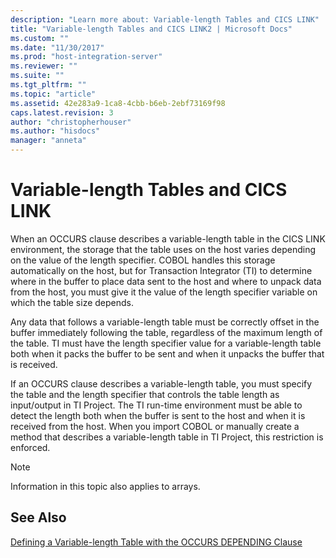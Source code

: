 ```yaml
---
description: "Learn more about: Variable-length Tables and CICS LINK"
title: "Variable-length Tables and CICS LINK2 | Microsoft Docs"
ms.custom: ""
ms.date: "11/30/2017"
ms.prod: "host-integration-server"
ms.reviewer: ""
ms.suite: ""
ms.tgt_pltfrm: ""
ms.topic: "article"
ms.assetid: 42e283a9-1ca8-4cbb-b6eb-2ebf73169f98
caps.latest.revision: 3
author: "christopherhouser"
ms.author: "hisdocs"
manager: "anneta"
---
```

# Variable-length Tables and CICS LINK
When an OCCURS clause describes a variable-length table in the CICS LINK environment, the storage that the table uses on the host varies depending on the value of the length specifier. COBOL handles this storage automatically on the host, but for Transaction Integrator (TI) to determine where in the buffer to place data sent to the host and where to unpack data from the host, you must give it the value of the length specifier variable on which the table size depends.  
  
 Any data that follows a variable-length table must be correctly offset in the buffer immediately following the table, regardless of the maximum length of the table. TI must have the length specifier value for a variable-length table both when it packs the buffer to be sent and when it unpacks the buffer that is received.  
  
 If an OCCURS clause describes a variable-length table, you must specify the table and the length specifier that controls the table length as input/output in TI Project. The TI run-time environment must be able to detect the length both when the buffer is sent to the host and when it is received from the host. When you import COBOL or manually create a method that describes a variable-length table in TI Project, this restriction is enforced.  
  
> [!NOTE]
>  Information in this topic also applies to arrays.  
  
## See Also  
 [Defining a Variable-length Table with the OCCURS DEPENDING Clause](../core/defining-a-variable-length-table-with-the-occurs-depending-clause.md)
